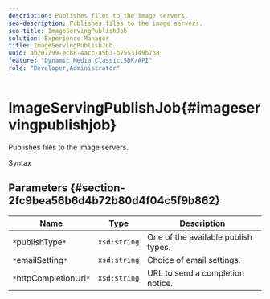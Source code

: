 ```yaml
---
description: Publishes files to the image servers.
seo-description: Publishes files to the image servers.
seo-title: ImageServingPublishJob
solution: Experience Manager
title: ImageServingPublishJob
uuid: ab207299-ecb8-4acc-a5b3-b7553149b7b8
feature: "Dynamic Media Classic,SDK/API"
role: "Developer,Administrator"
---
```


# ImageServingPublishJob{#imageservingpublishjob}

Publishes files to the image servers.

 Syntax 

## Parameters {#section-2fc9bea56b6d4b72b80d4f04c5f9b862}

|  Name  | Type  | Description  |
|---|---|---|
|  `*`publishType`*`  | `xsd:string`  | One of the available publish types.  |
|  `*`emailSetting`*`  | `xsd:string`  | Choice of email settings.  |
|  `*`httpCompletionUrl`*`  | `xsd:string`  | URL to send a completion notice.  |

